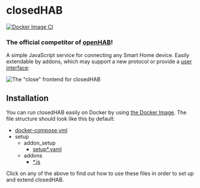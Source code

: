 # closedHAB

[![Docker Image CI](https://github.com/Ryz3D/closedhab/actions/workflows/docker-nightly.yml/badge.svg)](https://github.com/Ryz3D/closedhab/actions/workflows/docker-nightly.yml)

### The official competitor of [openHAB](https://github.com/openhab/openhab-distro)!

A simple JavaScript service for connecting any Smart Home device. Easily extendable by addons, which may support a new protocol or provide a [user interface](https://github.com/Ryz3D/close-frontend):

![The "close" frontend for closedHAB](https://i.imgur.com/POAaQ1w.png)

## Installation

You can run closedHAB easily on Docker by using [the Docker Image](https://hub.docker.com/repository/docker/mircoheitmann/closedhab).
The file structure should look like this by default:
- [docker-compose.yml](https://github.com/Ryz3D/closedHAB/wiki/docker-compose.yml)
- setup
  - addon_setup
    - [setup*.yaml](https://github.com/Ryz3D/closedHAB/wiki/setup%2A.yaml)
  - addons
    - [*.js](https://github.com/Ryz3D/closedHAB/wiki/%2A.js)

Click on any of the above to find out how to use these files in order to set up and extend closedHAB.
